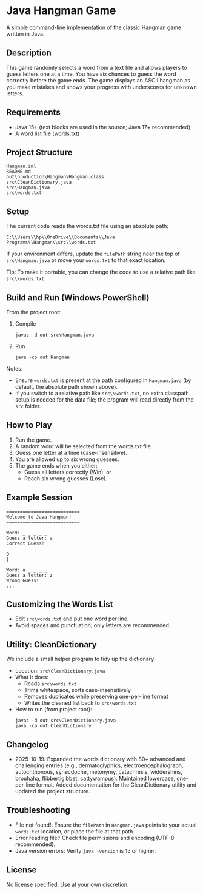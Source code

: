 
# Java Hangman Game

A simple command-line implementation of the classic Hangman game written in Java.

## Description

This game randomly selects a word from a text file and allows players to guess letters one at a time. You have six chances to guess the word correctly before the game ends. The game displays an ASCII hangman as you make mistakes and shows your progress with underscores for unknown letters.

## Requirements

- Java 15+ (text blocks are used in the source; Java 17+ recommended)
- A word list file (words.txt)

## Project Structure

```
Hangman.iml
README.md
out\production\Hangman\Hangman.class
src\CleanDictionary.java
src\Hangman.java
src\words.txt
```

## Setup

The current code reads the words.txt file using an absolute path:

```
C:\\Users\\hp\\OneDrive\\Documents\\Java Programs\\Hangman\\src\\words.txt
```

If your environment differs, update the `filePath` string near the top of `src\Hangman.java` or move your `words.txt` to that exact location.

Tip: To make it portable, you can change the code to use a relative path like `src\\words.txt`.

## Build and Run (Windows PowerShell)

From the project root:

1) Compile
    ```
    javac -d out src\Hangman.java
    ```

2) Run
    ```
    java -cp out Hangman
    ```

Notes:
- Ensure `words.txt` is present at the path configured in `Hangman.java` (by default, the absolute path shown above).
- If you switch to a relative path like `src\\words.txt`, no extra classpath setup is needed for the data file; the program will read directly from the `src` folder.

## How to Play

1. Run the game.
2. A random word will be selected from the words.txt file.
3. Guess one letter at a time (case-insensitive).
4. You are allowed up to six wrong guesses.
5. The game ends when you either:
   - Guess all letters correctly (Win), or
   - Reach six wrong guesses (Lose).

## Example Session

```
===========================
Welcome to Java Hangman!
===========================

Word: _ _ _ _ _
Guess a letter: a
Correct Guess!

O
|

Word: a _ _ _ _
Guess a letter: z
Wrong Guess!
...
```

## Customizing the Words List

- Edit `src\words.txt` and put one word per line.
- Avoid spaces and punctuation; only letters are recommended.

## Utility: CleanDictionary

We include a small helper program to tidy up the dictionary:

- Location: `src\CleanDictionary.java`
- What it does:
  - Reads `src\words.txt`
  - Trims whitespace, sorts case-insensitively
  - Removes duplicates while preserving one-per-line format
  - Writes the cleaned list back to `src\words.txt`
- How to run (from project root):
  ```
  javac -d out src\CleanDictionary.java
  java -cp out CleanDictionary
  ```

## Changelog

- 2025-10-19: Expanded the words dictionary with 80+ advanced and challenging entries (e.g., dermatoglyphics, electroencephalograph, autochthonous, synecdoche, metonymy, catachresis, widdershins, brouhaha, flibbertigibbet, cattywampus). Maintained lowercase, one-per-line format. Added documentation for the CleanDictionary utility and updated the project structure.

## Troubleshooting

- File not found!: Ensure the `filePath` in `Hangman.java` points to your actual `words.txt` location, or place the file at that path.
- Error reading file!: Check file permissions and encoding (UTF-8 recommended).
- Java version errors: Verify `java -version` is 15 or higher.

## License

No license specified. Use at your own discretion.
